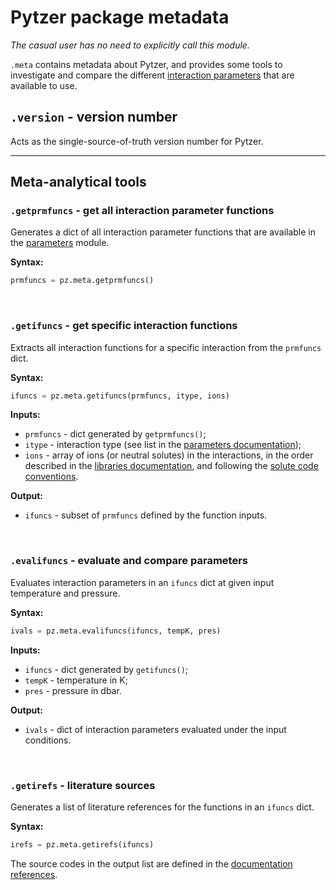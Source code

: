 # Pytzer package metadata

*The casual user has no need to explicitly call this module.*

`.meta` contains metadata about Pytzer, and provides some tools to investigate and compare the different [interaction parameters](../parameters) that are available to use.

## `.version` - version number

Acts as the single-source-of-truth version number for Pytzer.

---

## Meta-analytical tools

### `.getprmfuncs` - get all interaction parameter functions

Generates a dict of all interaction parameter functions that are available in the [parameters](../parameters) module.

**Syntax:**

```python
prmfuncs = pz.meta.getprmfuncs()
```

<br />

### `.getifuncs` - get specific interaction functions

Extracts all interaction functions for a specific interaction from the `prmfuncs` dict.

**Syntax:**

```python
ifuncs = pz.meta.getifuncs(prmfuncs, itype, ions)
```

**Inputs:**

  * `prmfuncs` - dict generated by `getprmfuncs()`;
  * `itype` - interaction type (see list in the [parameters documentation](../parameters/#interaction-parameter-functions));
  * `ions` - array of ions (or neutral solutes) in the interactions, in the order described in the [libraries documentation](../libraries/#how-a-parameter-library-works), and following the [solute code conventions](../../name-conventions).

**Output:**

  * `ifuncs` - subset of `prmfuncs` defined by the function inputs.

<br />

### `.evalifuncs` - evaluate and compare parameters

Evaluates interaction parameters in an `ifuncs` dict at given input temperature and pressure.

**Syntax:**

```python
ivals = pz.meta.evalifuncs(ifuncs, tempK, pres)
```

**Inputs:**

  * `ifuncs` - dict generated by `getifuncs()`;
  * `tempK` - temperature in K;
  * `pres` - pressure in dbar.

**Output:**

  * `ivals` - dict of interaction parameters evaluated under the input conditions.

<br />

### `.getirefs` - literature sources

Generates a list of literature references for the functions in an `ifuncs` dict.

**Syntax:**

```python
irefs = pz.meta.getirefs(ifuncs)
```

The source codes in the output list are defined in the [documentation references](../../references).
